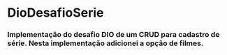 # DioDesafioSerie
### Implementação do desafio DIO de um CRUD para cadastro de série. Nesta implementação adicionei a opção de filmes.
